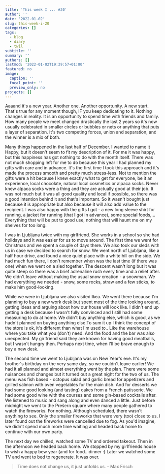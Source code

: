 ```yaml
---
title: 'This week I ... #20'
author: ''
date: '2022-01-02'
slug: this-week-i-20
categories: []
tags:
  - blog
  - diary
  - twil
subtitle: ''
summary: ''
authors: []
lastmod: '2022-01-02T19:39:57+01:00'
featured: no
image:
  caption: ''
  focal_point: ''
  preview_only: no
projects: []
---
```


Aaaand it's a new year. Another one. Another opportunity. A new start. That's true for any moment though, IF you keep dedicating to it. Nothing changes in reality. It is an opportunity to spend time with friends and family. How many people we meet changed drastically the last 2 years so it's now usually celebrated in smaller circles or bubbles or nets or anything that puts a layer of separation. It's two competing forces, union and separation,  and the winner is a mix of both.

Many things happened in the last half of December. I wanted to name it Happy, but it doesn't seem to fit my description of it. For me it was happy, but this happiness has got nothing to do with the month itself. There was not much shopping left for me to do because this year I had planned my gifts with care and in advance. It's the first time I took this approach and it's made the process smooth and pretty much stress-less. Not to mention the gifts were a hit because I knew exactly what to get for everyone, be it an experience, local chocolate, natural local cosmetics or alpaca socks. Never knew alpaca socks were a thing and they are actually good at their job. It was not much but it was all good quality and local if possible, so there was a good intention behind it and that's important. So it wasn't bought just because it is appropriate but also because it will also add value to the recipient. I was also happy with the gifts I got - a new long sleeve shirt for running, a jacket for running (that I got in advance), some special foods,... Everything that will be put to good use, nothing that will haunt me on my shelves for too long.

I was in Ljubljana twice with my girlfriend. She works in a school so she had holidays and it was easier for us to move around. The first time we went for Christmas and we spent a couple of days there. We also took our sleds with us in case we decided to search for snow. We went north of Ljubljana, like a half hour drive, and found a nice quiet place with a white hill on the side. We had much fun there, I don't remember when was the last time (if there was one) when we went on a sled together. The descent wasn't long but it was quite steep so there was a brief adrenaline rush every time and a relief after. We didn't leave without making the usual snow creation - a snowman. We had everything we needed - snow, some rocks, straw and a few sticks, to make him good-looking.

While we were in Ljubljana we also visited Ikea. We went there because I'm planning to buy a new work desk but spent most of the time looking around, getting ideas and arguing about how our house will look like. I didn't end up getting a desk because I wasn't fully convinced and I still had some measuring to do at home. We didn't buy anything else, which is good, as we hadn't planned on buying anything else.To sum it up I think the concept of the store is ok, it's different than what I'm used to.. Like the warehouse where you take what you (don't) need. And the food and the bar was also unexpected. My girlfriend said they are known for having good meatballs, but I wasn't hungry then. Perhaps next time, when I'll be brave enough to buy a new desk.

The second time we went to Ljubljana was on New Year's eve. It's my brother's birthday on the very same day, so we couldn't leave earlier! We had it all planned and almost everything went by the plan. There were some nuisances and changes but it turned out a great night for the two of us. The menu was fish based - octopus salad and garlic bread for appetizers and grilled salmon with oven vegetables for the main dish. And for desserts we had some good looking (and tasting) cakes from a French patisserie. We had some good wine with the courses and some gin-based cocktails after. We listened to music and sang along and even danced a little. Just before midnight we went to the Prešern square where many people gathered to watch the fireworks. For nothing. Although scheduled, there wasn't anything to see. Only the smaller fireworks that were very (too) close to us. I later found out the fireworks were cancelled due to fog. As you'd imagine, we didn't spend much more time waiting and headed back home to continue with our own party. 

The next day we chilled, watched some TV and ordered takeout. Then in the afternoon we headed back home. We stopped by my girlfriends house to wish a happy bew year (and for food.. dinner :) Later we watched some TV and went to bed to regenerate. It was over.

> Time does not change us, it just unfolds us. - Max Frisch